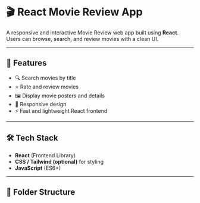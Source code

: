 # 🎬 React Movie Review App

A responsive and interactive Movie Review web app built using **React**. Users can browse, search, and review movies with a clean UI.

---

## 🚀 Features

- 🔍 Search movies by title
- ⭐ Rate and review movies
- 🖼️ Display movie posters and details
- 📱 Responsive design
- ⚡ Fast and lightweight React frontend

---

## 🛠️ Tech Stack

- **React** (Frontend Library)
- **CSS / Tailwind (optional)** for styling
- **JavaScript** (ES6+)

---

## 📁 Folder Structure

